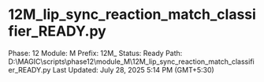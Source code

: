 # 12M_lip_sync_reaction_match_classifier_READY.py

Phase: 12
Module: M
Prefix: 12M_
Status: Ready
Path: D:\MAGIC\scripts\phase12\module_M\12M_lip_sync_reaction_match_classifier_READY.py
Last Updated: July 28, 2025 5:14 PM (GMT+5:30)